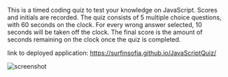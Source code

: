 This is a timed coding quiz to test your knowledge on JavaScript.
Scores and initials are recorded.
The quiz consists of 5 multiple choice questions, with 60 seconds on the clock.
For every wrong answer selected, 10 seconds will be taken off the clock.
The final score is the amount of seconds remaining on the clock once the quiz is completed.

link to deployed application:
https://surfinsofia.github.io/JavaScriptQuiz/


![screenshot](./assets/screenshot.png)
